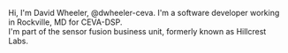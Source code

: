 Hi, I'm David Wheeler, @dwheeler-ceva.  I'm a software developer working in Rockville, MD for CEVA-DSP.  
I'm part of the sensor fusion business unit, formerly known as Hillcrest Labs.

<!---
dwheeler-ceva/dwheeler-ceva is a ✨ special ✨ repository because its `README.md` (this file) appears on your GitHub profile.
You can click the Preview link to take a look at your changes.
--->
